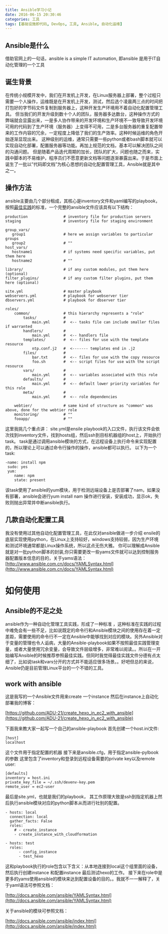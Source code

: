 ```yaml
---
title: Ansible学习小记
date: 2016-06-15 20:30:46
categories: 工具
tags: [基础设施即代码, DevOps, 工具, Ansible, 自动化运维]
---
```

## Ansible是什么
借助官网上的一句话，ansible is a simple IT automation, 即ansible 是用于IT自动化管理的一个工具
<!-- more -->
## 诞生背景
在传统小规模开发中，我们在开发机上开发，在Linux服务器上部署，整个过程只需要一个人操作，运维既是在开发机上开发，测试，然后选个凌晨两三点的时间把打包好的字节码文件复制到服务器上，这种开发生产环境用不着自动化配置管理工具。
但当我们的开发升级到数十个人的团队，服务器多达数台，这种操作方式的弊端就会显露出来，一是多人协作带来的开发环境和生产环境不一致导致开发环境可用的代码到了生产环境（服务器）上变得不可用，二是多台服务器的重复配置带来的工作内容的冗余，一定程度上降低了我们的生产效率。这种时候运维的角色开始逐渐显现出来。
这种级别的运维，通常只需要一些python或者bash脚本就可以实现自动化部署，配置服务器等功能。再加上规范的文档，基本可以解决团队之间的沟通问题。
但是随着产品迭代周期的加长，团队的扩大，问题也随之而来，实践中脚本的不易维护，程序员们不愿意更新文档等问题逐渐暴露出来。于是市面上诞生了一批以”代码即文档”为核心思想的自动化配置管理工具，Ansible就是其中之一。

## 操作方法
ansible主要由几个部分租成，其核心是inventory文件和yaml编写的playbook，按照[最佳实践](http://docs.ansible.com/ansible/playbooks_best_practices.html)的标准，一个完整的ansible文件应该具有以下结构：

```
production                # inventory file for production servers
staging                   # inventory file for staging environment

group_vars/
   group1                 # here we assign variables to particular groups
   group2                 # ""
host_vars/
   hostname1              # if systems need specific variables, put them here
   hostname2              # ""

library/                  # if any custom modules, put them here (optional)
filter_plugins/           # if any custom filter plugins, put them here (optional)

site.yml                  # master playbook
webservers.yml            # playbook for webserver tier
dbservers.yml             # playbook for dbserver tier

roles/
    common/               # this hierarchy represents a "role"
        tasks/            #
            main.yml      #  <-- tasks file can include smaller files if warranted
        handlers/         #
            main.yml      #  <-- handlers file
        templates/        #  <-- files for use with the template resource
            ntp.conf.j2   #  <------- templates end in .j2
        files/            #
            bar.txt       #  <-- files for use with the copy resource
            foo.sh        #  <-- script files for use with the script resource
        vars/             #
            main.yml      #  <-- variables associated with this role
        defaults/         #
            main.yml      #  <-- default lower priority variables for this role
        meta/             #
            main.yml      #  <-- role dependencies

    webtier/              # same kind of structure as "common" was above, done for the webtier role
    monitoring/           # ""
    fooapp/               # ""
```
这里我挑几个重点讲：
site.yml是ensile playbook的入口文件，执行该文件会依次找到inventory文件，找到hosts组，然后ssh到目标机器组的host上，开始执行task。
task是通过调用ansible模块的方式，在远程设备上执行命令来实现配置的，所以理论上可以通过命令行操作的操作，ansible都可以执行。
以下为一个task:

```
-name: install npm
 sudo: yes
 yum:
 	name: npm
 	state: present
```
该task使用了ansible的yum模块，用于检测远端设备上是否部署了nam，如果没有部署，ansible会进行yum install nam 操作进行安装，安装成功，显示ok，失败则抛出异常并中断ansible执行。


## 几款自动化配置工具
我没有使用过其他自动化配置管理工具，在此仅对ansible做进一步介绍
ensile的底层实现使用python，在Linux上支持较好，windows支持较弱，因为生产环境和测试环境通常都是Linux操作系统，所以这点无伤大雅。
你可以理解成Ansible就是对一批python脚本的封装,你只需要更改一些yams文件就可以达到控制服务器配置版本信息的目的，关于yams语法：[http://www.ansible.com.cn/docs/YAMLSyntax.html](http://www.ansible.com.cn/docs/YAMLSyntax.html)



# 如何使用
## Ansible的不足之处
ansible作为一种自动化管理工具实践，形成了一种标准 ，这种标准在实践的过程中难免会有一些不足，比如说既定的命令行和Ansible模块之间的使用存在着一定差距，需要使用的命令行不一定在Ansible中能够找到对应的模块。另外Ansible对于变量的管理也令人诟病，大量的Ansible-playbook如果不按照最佳实践管理变量，或者大量使用冗余变量，会导致文件层级增多，非常难以阅读。。所以在一开始编写Ansible的时候推荐参照最佳实践。但同时我觉得最佳实践文件分德有点太细了，比如说task和vars分开的方式并不能适应很多场景。。好吧但总的来说，Ansible仍是目前管理Linux平台的一个不错的工具。

## work with ansible
这是我写的一个Ansible文件用来create 一个instance 然后在instance上自动化部署我的博客：

[https://github.com/ADU-21/create_hexo_in_ec2_with_ansible](https://github.com/ADU-21/create_hexo_in_ec2_with_ansible)

下面我来教大家一起写一个自己的ansible-playbook
首先创建一个host.ini文件:

```
[host]
localhost
```
这个文件用于指定配置的机器
接下来是ansible.cfg，用于指定ansible-pylbook的参数
这里包含了inventory和登录到远程设备需要的private key以及remote user:

```
[defaults]
inventory = host.ini
private_key_file = ~/.ssh/devenv-key.pem
remote_user = ec2-user
```
最后是site.yml，也就是我们的playbook，
其工作原理大致是ssh到指定机器上然后执行ansible模块对应的python脚本从而进行社别的配置。

```
- hosts: local
  connection: local
  gather_facts: False
  roles:
    # - create_instance
    - create_instance_with_cloudformation

- hosts: test
  roles:
      - config_instance
      - test_hexo
```
这和playbook执行的role包含以下含义：从本地连接到local这个组里面的设备，然后执行创建instance 和配置instance 最后测试hexo的工作。
接下来在role中是更多的yams使用ansible的模块来达到配置设备的目的。。我就不一一解释了，关于yaml语法可参照文档：

[http://docs.ansible.com/ansible/YAMLSyntax.html](http://docs.ansible.com/ansible/YAMLSyntax.html)

关于ansible的模块可参照文档：

[http://docs.ansible.com/ansible/index.html](http://docs.ansible.com/ansible/index.html)
